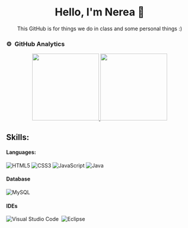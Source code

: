 <div align="center">
<h1 align="center">Hello, I'm Nerea 🐲 </h1>
<p>This GitHub is for things we do in class and some personal things :)</p>

</div>

### ⚙️ &nbsp;GitHub Analytics
<p align="center">
<a href="https://github.com/nereazj544">
  <img height="180em" src="https://github-readme-stats-eight-theta.vercel.app/api?username=nereazj544&show_icons=true&theme=algolia&include_all_commits=true&count_private=true"/>
  <img height="180em" src="https://github-readme-stats-eight-theta.vercel.app/api/top-langs/?username=nereazj544&layout=compact&langs_count=8&theme=algolia"/>
</a>
</p>

## Skills:

#### Languages:

![HTML5](https://img.shields.io/badge/HTML5%20-%23E34F26.svg?style=for-the-badge&logo=html5&logoColor=white)
![CSS3](https://img.shields.io/badge/CSS%20-%231572B6.svg?style=for-the-badge&logo=css3&logoColor=white)
![JavaScript](https://img.shields.io/badge/JavaScript%20-%23F7DF1E.svg?style=for-the-badge&logo=javascript&logoColor=black)
![Java](https://img.shields.io/badge/Java-ED8B00?style=for-the-badge&logo=java&logoColor=white)&nbsp;

#### Database
![MySQL](https://img.shields.io/badge/MySQL-00000F?style=for-the-badge&logo=mysql&logoColor=white)&nbsp;
#### IDEs

![Visual Studio Code](https://img.shields.io/badge/Visual%20Studio%20Code-0078d7.svg?style=for-the-badge&logo=visual-studio-code&logoColor=white)&nbsp;
![Eclipse](https://img.shields.io/badge/Eclipse-FE7A16.svg?style=for-the-badge&logo=Eclipse&logoColor=white)&nbsp;
